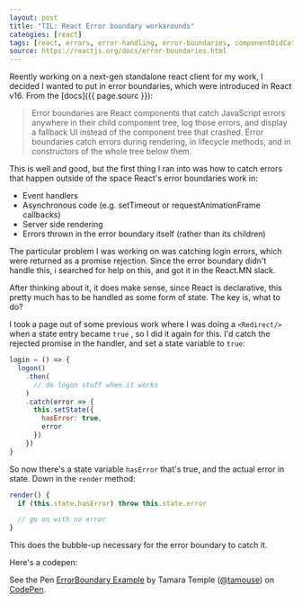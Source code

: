 ```yaml
---
layout: post
title: "TIL: React Error boundary workarounds"
cateogies: [react]
tags: [react, errors, error-handling, error-boundaries, componentDidCatch]
source: https://reactjs.org/docs/error-boundaries.html
---
```


Reently working on a next-gen standalone react client for my work, I
decided I wanted to put in error boundaries, which were introduced in
React v16. From the [docs]({{ page.sourc }}):

> Error boundaries are React components that catch JavaScript errors
> anywhere in their child component tree, log those errors, and
> display a fallback UI instead of the component tree that
> crashed. Error boundaries catch errors during rendering, in
> lifecycle methods, and in constructors of the whole tree below them.

This is well and good, but the first thing I ran into was how to catch
errors that happen outside of the space React's error boundaries work
in:

* Event handlers
* Asynchronous code (e.g. setTimeout or requestAnimationFrame callbacks)
* Server side rendering
* Errors thrown in the error boundary itself (rather than its
  children)

The particular problem I was working on was catching login errors,
which were returned as a promise rejection. Since the error boundary
didn't handle this, i searched for help on this, and got it in the
React.MN slack.

After thinking about it, it does make sense, since React is
declarative, this pretty much has to be handled as some form of
state. The key is, what to do?

I took a page out of some previous work where I was doing a
`<Redirect/>` when a state entry became `true` , so I did it again for
this. I'd catch the rejected promise in the handler, and set a state
variable to `true`:

```javascript
login = () => {
  logon()
    .then(
      // do logon stuff when it works
    )
    .catch(error => {
      this.setState({
        hasError: true,
        error
      })
    })
}
```

So now there's a state variable `hasError` that's true, and the actual
error in state. Down in the `render` method:

```javascript
render() {
  if (this.state.hasError) throw this.state.error

  // go on with no error
}
```

This does the bubble-up necessary for the error boundary to catch it.

Here's a codepen:

<p data-height="735" data-theme-id="0" data-slug-hash="ZxxdGO"
data-default-tab="js,result" data-user="tamouse"
data-embed-version="2" data-pen-title="ErrorBoundary Example"
class="codepen">See the Pen <a
href="https://codepen.io/tamouse/pen/ZxxdGO/">ErrorBoundary
Example</a> by Tamara Temple (<a
href="https://codepen.io/tamouse">@tamouse</a>) on <a
href="https://codepen.io">CodePen</a>.</p>
<script async src="https://static.codepen.io/assets/embed/ei.js"></script>
